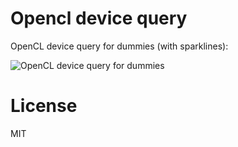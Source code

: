 # Opencl device query

OpenCL device query for dummies (with sparklines):

![OpenCL device query for dummies](https://camo.githubusercontent.com/0e8ef1634be148598bca7a4757c91074e1e29d48/687474703a2f2f7777772e766974746f72696f7a616363617269612e6e65742f6465706f7369742f6f70656e636c2d6465766963652d71756572792e706e67 "OpenCL device query for dummies")
# License 

MIT



